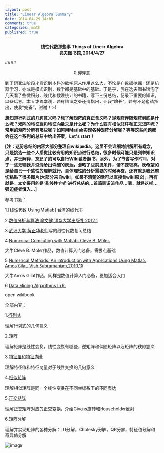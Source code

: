 ```yaml
---
layout: post
title: "Linear Algebra Summary"
date: 2014-04-29 14:03
comments: true
categories: math
published: true
---
```


**<center>线性代数那些事 Things of Linear Algebra</center>**
**<center>逸夫图书馆, 2014/4/27</center>**

####<center>0.碎碎念</center>

到了研究生阶段才意识到本科的数学原来作用这么大，不论是在数据挖掘，还是机器学习，亦或是模式识别，数学都是基础中的基础。于是乎，我在逸夫图书馆泡了几天看了些微积分、线代和数理统计的书籍，写下三份总结，记录下重要的知识，以备后忘。本人才疏学浅，若有错误之处还请指出，让我“增长”，若有不足也请指出，使我“完备”，谢谢！:-)

**想知道行列式的几何意义吗？想了解矩阵的真正含义吗？逆矩阵伴随矩阵到底是什么呢？矩阵的特征值和特征向量又是什么呢？为什么要有相似矩阵和正交矩阵呢？常用的矩阵分解有哪些呢？如何用Matlab实现各种矩阵分解呢？等等这些问题都会在这个系列的总结中给出答案，Let's start！**


**[注：这份总结的内容大部分整理自wikipedia，这里不会详细地讲解所有概念，只是挑选一些个人感觉比较有用的知识点进行总结，很多时候可能只是列举知识点，并无解释，忘记了的可以自行Wiki或者翻书，另外，为了节省写作时间，对于一些定理我并没有给出详细的表达，忽略了些前提条件，请不要较真，我希望的是给自己一个感性的理解就行，具体理性的分析需要的时候再查，还有就是我还剪切粘贴了很多图片(大部分来自wiki，如果不清楚的话可以直接看wiki原文)，再有就是，本文采用的是'非线性方式'进行总结的...首篇意识流作品...嗯，就是这样...强迫症者慎入...]**


参考书籍：

1.[线性代数 Using Matlab] 台湾的线代书

2.[数值分析与算法,喻文健,清华大学出版社,2012,1](http://book.douban.com/subject/7161824/)

3.[武汉大学 黄正华老师](http://aff.whu.edu.cn/huangzh/)写的线性代数复习总结

4.[Numerical Computing with Matlab. Cleve B. Moler.](http://www.mathworks.cn/moler/) 

大牛Cleve B. Moler作品，数值计算入门必备，需要点基础

5.[Numerical Methods: An introduction with Applications Using Matlab. Amos Gilat. Vish Subramaniam,2010,10](http://as.wiley.com/WileyCDA/WileyTitle/productCd-EHEP001929.html) 

大牛Amos Gilat作品，同样是数值计算入门必备，更加适合入门

6.[Data Mining Algorithms In R.](http://en.wikibooks.org/w/index.php?title=Data_Mining_Algorithms_In_R&stable=1)

open wikibook

全部内容：

1.[行列式](http://hujiaweibujidao.github.io/blog/2014/04/29/linearalgebra-summary-1/) 

理解行列式的几何意义

2.[矩阵](http://hujiaweibujidao.github.io/blog/2014/04/29/linearalgebra-summary-2/) 

理解矩阵是线性变换，线性变换有哪些，逆矩阵和伴随矩阵以及矩阵的秩的意义
 
3.[特征值和特征向量](http://hujiaweibujidao.github.io/blog/2014/04/29/linearalgebra-summary-3/) 

理解特征值和特征向量对于线性变换的几何意义

4.[相似矩阵](http://hujiaweibujidao.github.io/blog/2014/04/29/linearalgebra-summary-4/) 

理解相似矩阵是同一个线性变换在不同坐标系下的不同表达

5.[正交矩阵](http://hujiaweibujidao.github.io/blog/2014/04/29/linearalgebra-summary-5/) 

理解正交矩阵对应的正交变换，介绍Givens旋转和Householder反射

6.[矩阵分解](http://hujiaweibujidao.github.io/blog/2014/04/29/linearalgebra-summary-6/) 

理解并实现矩阵的各种分解：LU分解，Cholesky分解，QR分解，特征值分解和奇异值分解

![image](http://hujiaweibujidao.github.io/images/math/LinearAlgebra.jpg)

[book]: http://hujiaweibujidao.github.io/files/linear_algebra_huangzhenghua.pdf


